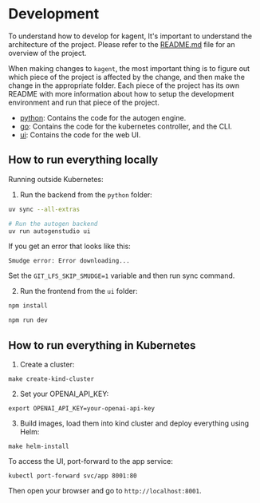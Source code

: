 # Development

To understand how to develop for kagent, It's important to understand the architecture of the project. Please refer to the [README.md](README.md#architecture) file for an overview of the project.

When making changes to `kagent`, the most important thing is to figure out which piece of the project is affected by the change, and then make the change in the appropriate folder. Each piece of the project has its own README with more information about how to setup the development environment and run that piece of the project.

- [python](python): Contains the code for the autogen engine.
- [go](go): Contains the code for the kubernetes controller, and the CLI.
- [ui](ui): Contains the code for the web UI.


## How to run everything locally

Running outside Kubernetes:


1. Run the backend from the `python` folder:

```bash
uv sync --all-extras

# Run the autogen backend
uv run autogenstudio ui
```

If you get an error that looks like this:

```
Smudge error: Error downloading...
```

Set the `GIT_LFS_SKIP_SMUDGE=1` variable and then run sync command.

2. Run the frontend from the `ui` folder:

```bash
npm install

npm run dev
```

## How to run everything in Kubernetes

1. Create a cluster:

```shell
make create-kind-cluster
```

2. Set your OPENAI_API_KEY:

```shell
export OPENAI_API_KEY=your-openai-api-key
```

3. Build images, load them into kind cluster and deploy everything using Helm:

```shell
make helm-install
```

To access the UI, port-forward to the app service:

```shell
kubectl port-forward svc/app 8001:80
```

Then open your browser and go to `http://localhost:8001`.